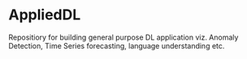 # AppliedDL
Repositiory for building general purpose DL application viz. Anomaly Detection, Time Series forecasting, language understanding etc.
